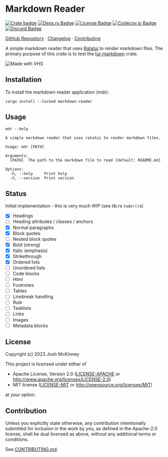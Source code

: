# Markdown Reader

[![Crate badge]][markdown-reader]
[![Deps.rs Badge]][Dependency Status]
[![License Badge]](../LICENSE-MIT)
[![Codecov.io Badge]][Code Coverage]
[![Discord Badge]][Ratatui Discord]

[GitHub Repository] · [Changelog] · [Contributing]

A simple markdown reader that uses [Ratatui] to render markdown files. The primary purpose of this
crate is to test the [tui-markdown] crate.

![Made with VHS](https://vhs.charm.sh/vhs-6Ur5mxqdVTizZxiAmgIjAE.gif)

## Installation

To install the markdown reader application (mdr):

```shell
cargo install --locked markdown-reader
```

## Usage

```shell
mdr --help

A simple markdown reader that uses ratatui to render markdown files.

Usage: mdr [PATH]

Arguments:
  [PATH]  The path to the markdown file to read [default: README.md]

Options:
  -h, --help     Print help
  -V, --version  Print version
```

## Status

Initial implementation - this is very much WIP (see lib.rs `todo!()`s)

- [x] Headings
- [ ] Heading attributes / classes / anchors
- [x] Normal paragraphs
- [x] Block quotes
- [ ] Nested block quotes
- [x] Bold (strong)
- [x] Italic (emphasis)
- [x] Strikethrough
- [x] Ordered lists
- [ ] Unordered lists
- [ ] Code blocks
- [ ] Html
- [ ] Footnotes
- [ ] Tables
- [ ] Linebreak handling
- [ ] Rule
- [ ] Tasklists
- [ ] Links
- [ ] Images
- [ ] Metadata blocks

## License

Copyright (c) 2023 Josh McKinney

This project is licensed under either of

- Apache License, Version 2.0
   ([LICENSE-APACHE](LICENSE-APACHE) or <http://www.apache.org/licenses/LICENSE-2.0>)
- MIT license
   ([LICENSE-MIT](LICENSE-MIT) or <http://opensource.org/licenses/MIT>)

at your option.

## Contribution

Unless you explicitly state otherwise, any contribution intentionally submitted
for inclusion in the work by you, as defined in the Apache-2.0 license, shall be
dual licensed as above, without any additional terms or conditions.

See [CONTRIBUTING.md](CONTRIBUTING.md).

[tui-markdown]: https://crates.io/crate/tui-markdown
[markdown-reader]: https://crates.io/crate/markdown-reader
[Ratatui]: https://crates.io/crates/ratatui

[Crate badge]: https://img.shields.io/crates/v/markdown-reader?logo=rust&style=for-the-badge
[Deps.rs Badge]: https://deps.rs/repo/github/joshka/tui-markdown/status.svg?path=markdown-reader&style=for-the-badge
[License Badge]: https://img.shields.io/crates/l/markdown-reader?style=for-the-badge
[Codecov.io Badge]: https://img.shields.io/codecov/c/github/joshka/markdown-reader?logo=codecov&style=for-the-badge&token=BAQ8SOKEST
[Discord Badge]: https://img.shields.io/discord/1070692720437383208?label=ratatui+discord&logo=discord&style=for-the-badge

[Dependency Status]: https://deps.rs/crate/markdown-reader
[Code Coverage]: https://app.codecov.io/gh/joshka/tui-markdown
[Ratatui Discord]: https://discord.gg/pMCEU9hNEj

[GitHub Repository]: https://github.com/joshka/tui-markdown
[Changelog]: https://github.com/joshka/tui-markdown/blob/main/markdown-reader/CHANGELOG.md
[Contributing]: https://github.com/joshka/tui-markdown/blob/main/CONTRIBUTING.md
